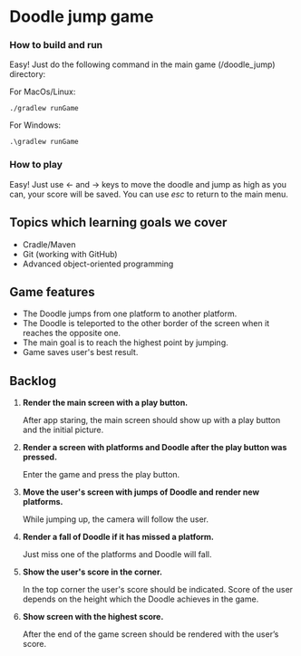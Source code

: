 # Doodle jump game

### How to build and run

Easy! Just do the following command in the main game (/doodle_jump) directory: 

For MacOs/Linux:


```./gradlew runGame```   

For Windows:

```.\gradlew runGame``` 


### How to play

Easy! Just use <- and -> keys to move the doodle and jump as high as you can, your score will be saved. You can use *esc* to return to the main menu.


## Topics which learning goals we cover
* Cradle/Maven
* Git (working with GitHub)
* Advanced object-oriented programming

## Game features
* The Doodle jumps from one platform to another platform.
* The Doodle is teleported to the other border of the screen when it reaches the opposite one.
* The main goal is to reach the highest point by jumping.
* Game saves user's best result.

## Backlog

1. **Render the main screen with a play button.**

    After app staring, the main screen should show up with a play button and the initial picture.

2. **Render a screen with platforms and Doodle after the play button was pressed.**

    Enter the game and press the play button.

3. **Move the user's screen with jumps of Doodle and render new platforms.**

    While  jumping up, the camera will follow the user.

4. **Render a fall of Doodle if it has missed a platform.**

    Just miss one of the platforms and Doodle will fall.

5. **Show the user's score in the corner.**

    In the top corner the user's score should be indicated. Score of the user depends on the height which the Doodle achieves in the game.

6. **Show screen with the highest score.**

    After the end of the game screen should be rendered with the user’s score.
